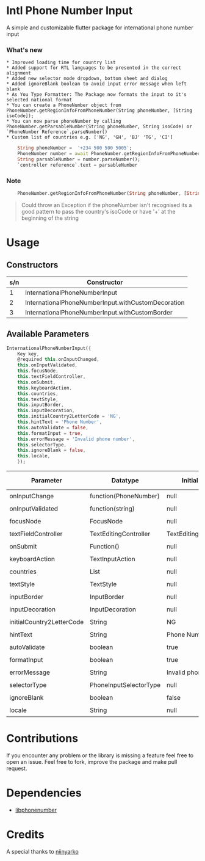# Intl Phone Number Input

A simple and customizable flutter package for international phone number input

### What's new
    * Improved loading time for country list
    * Added support for RTL languages to be presented in the correct alignment
    * Added new selector mode dropdown, bottom sheet and dialog
    * Added ignoreBlank boolean to avoid input error message when left blank
    * As You Type Formatter: The Package now formats the input to it's selected national format
    * You can create a PhoneNumber object from PhoneNumber.getRegionInfoFromPhoneNumber(String phoneNumber, [String isoCode]); 
    * You can now parse phoneNumber by calling   PhoneNumber.getParsableNumber(String phoneNumber, String isoCode) or `PhoneNumber Reference`.parseNumber()
    * Custom list of countries e.g. ['NG', 'GH', 'BJ' 'TG', 'CI']
    
```dart
    String phoneNumber =  '+234 500 500 5005';
    PhoneNumber number = await PhoneNumber.getRegionInfoFromPhoneNumber(phoneNumber);
    String parsableNumber = number.parseNumber();
    `controller reference`.text = parsableNumber
```    

### Note
``` dart
    PhoneNumber.getRegionInfoFromPhoneNumber(String phoneNumber, [String isoCode])
```
> Could throw an Exception if the phoneNumber isn't recognised its a good pattern to pass the country's isoCode or have '+' at the beginning of the string

# Usage
## Constructors

| s/n | Constructor                                             |
| --- | ------------------------------------------------------- |
|  1  | InternationalPhoneNumberInput                           |
|  2  | InternationalPhoneNumberInput.withCustomDecoration      |
|  3  | InternationalPhoneNumberInput.withCustomBorder          |

## Available Parameters

```dart
InternationalPhoneNumberInput({
    Key key,
    @required this.onInputChanged,
    this.onInputValidated,
    this.focusNode,
    this.textFieldController,
    this.onSubmit,
    this.keyboardAction,
    this.countries,
    this.textStyle,
    this.inputBorder,
    this.inputDecoration,
    this.initialCountry2LetterCode = 'NG',
    this.hintText = 'Phone Number',
    this.autoValidate = false,
    this.formatInput = true,
    this.errorMessage = 'Invalid phone number',
    this.selectorType,
    this.ignoreBlank = false,
    this.locale,
    });
```

| Parameter                     | Datatype          |    Initial Value     |    Default [1]     |   Decoration [2]   |  CustomBorder [3]  |
|-------------------------------|-------------------|----------------------|--------------------|--------------------|--------------------|
| onInputChange                 | function(PhoneNumber)  |        null          | :heavy_check_mark: | :heavy_check_mark: | :heavy_check_mark: |
| onInputValidated              | function(string)  |        null          | :heavy_check_mark: | :heavy_check_mark: | :heavy_check_mark: |
| focusNode                     | FocusNode         |        null          | :heavy_check_mark: | :heavy_check_mark: | :heavy_check_mark: |
| textFieldController   | TextEditingController  |   TextEditingController() | :heavy_check_mark: | :heavy_check_mark: | :heavy_check_mark: |
| onSubmit              | Function()         |        null          | :heavy_check_mark: | :heavy_check_mark: | :heavy_check_mark: |
| keyboardAction      | TextInputAction  |        null          | :heavy_check_mark: | :heavy_check_mark: | :heavy_check_mark: |
| countries                     | List<string>      |        null          | :heavy_check_mark: | :heavy_check_mark: | :heavy_check_mark: |
| textStyle                     | TextStyle      |        null          | :heavy_check_mark: | :heavy_check_mark: | :heavy_check_mark: |
| inputBorder                   | InputBorder       |        null          | :heavy_check_mark: |        :x:         | :heavy_check_mark: |
| inputDecoration               | InputDecoration   |        null          | :heavy_check_mark: | :heavy_check_mark: |        :x:         |
| initialCountry2LetterCode     | String            |         NG           | :heavy_check_mark: | :heavy_check_mark: | :heavy_check_mark: |
| hintText                      | String            |  Phone Number   | :heavy_check_mark: |        :x:         | :heavy_check_mark: |
| autoValidate                | boolean           |        true          | :heavy_check_mark: | :heavy_check_mark: | :heavy_check_mark: |
| formatInput                   | boolean           |        true          | :heavy_check_mark: | :heavy_check_mark: | :heavy_check_mark: |
| errorMessage                  | String            | Invalid phone number | :heavy_check_mark: |        :x:         | :heavy_check_mark: |
| selectorType                  | PhoneInputSelectorType  | null | :heavy_check_mark: | :heavy_check_mark: | :heavy_check_mark: |
| ignoreBlank       | boolean            | false | :heavy_check_mark: | :heavy_check_mark: | :heavy_check_mark: |
| locale                | String            | null | :heavy_check_mark: | :heavy_check_mark: | :heavy_check_mark: |


# Contributions
If you encounter any problem or the library is missing a feature feel free to open an issue. Feel free to fork, improve the package and make pull request.

# Dependencies

* [libphonenumber](https://pub.dev/packages/libphonenumber)

# Credits

A special thanks to [niinyarko](https://github.com/niinyarko/flutter-international-phone-input)
